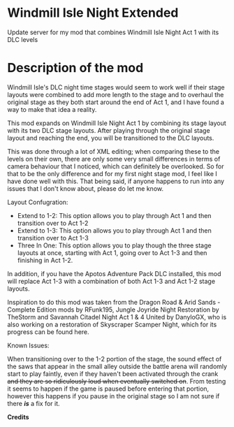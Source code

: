 # Windmill Isle Night Extended
Update server for my mod that combines Windmill Isle Night Act 1 with its DLC levels


# Description of the mod
Windmill Isle's DLC night time stages would seem to work well if their stage layouts were combined to add more length to the stage and to overhaul the original stage as they both start around the end of Act 1, and I have found a way to make that idea a reality.

This mod expands on Windmill Isle Night Act 1 by combining its stage layout with its two DLC stage layouts. After playing through the original stage layout and reaching the end, you will be transitioned to the DLC layouts. 

This was done through a lot of XML editing; when comparing these to the levels on their own, there are only some very small differences in terms of camera behaviour that I noticed, which can definitely be overlooked. So for that to be the only difference and for my first night stage mod, I feel like I have done well with this. That being said, if anyone happens to run into any issues that I don't know about, please do let me know.

Layout Confugration:

- Extend to 1-2: This option allows you to play through Act 1 and then transition over to Act 1-2
- Extend to 1-3: This option allows you to play through Act 1 and then transition over to Act 1-3
- Three In One: This option allows you to play though the three stage layouts at once, starting with Act 1, going over to Act 1-3 and then finishing in Act 1-2.

In addition, if you have the Apotos Adventure Pack DLC installed, this mod will replace Act 1-3 with a combination of both Act 1-3 and Act 1-2 stage layouts.

Inspiration to do this mod was taken from the Dragon Road & Arid Sands - Complete Edition mods by RFunk195, Jungle Joyride Night Restoration by TheStorm and Savannah Citadel Night Act 1 & 4 United by DanyloGX, who is also working on a restoration of Skyscraper Scamper Night, which for its progress can be found here.

Known Issues:

When transitioning over to the 1-2 portion of the stage, the sound effect of the saws that appear in the small alley outside the battle arena will randomly start to play faintly, even if they haven't been activated through the crank ~~and they are so ridiculously loud when eventually switched on~~. From testing it seems to happen if the game is paused before entering that portion, however this happens if you pause in the original stage so I am not sure if there ***is*** a fix for it.


__Credits__
